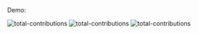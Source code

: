 Demo:

<img src="http://67.207.72.106/total-contributions/msemitkin#0" alt="total-contributions">
<img src="http://67.207.72.106/total-contributions/msemitkin?" alt="total-contributions"> 
<img src="http://67.207.72.106/total-contributions/msemitkin" alt="total-contributions">
